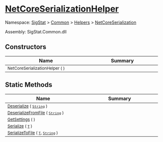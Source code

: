 # [NetCoreSerializationHelper](./NetCoreSerializationHelper.md)

Namespace: [SigStat]() > [Common](./../../README.md) > [Helpers](./../README.md) > [NetCoreSerialization](./README.md)

Assembly: SigStat.Common.dll


## Constructors

| Name<div><a href="#"><img width=400></a></div> | Summary<div><a href="#"><img width=475></a></div> | 
| --- | --- | 
| <sub>NetCoreSerializationHelper (  )</sub> | <sub></sub> | 


## Static Methods

| Name<div><a href="#"><img width=400></a></div> | Summary<div><a href="#"><img width=475></a></div> | 
| --- | --- | 
| <sub>[Deserialize](./Methods/NetCoreSerializationHelper-Deserialize.md) ( [`String`](https://docs.microsoft.com/en-us/dotnet/api/System.String) )</sub> | <sub></sub> | 
| <sub>[DeserializeFromFile](./Methods/NetCoreSerializationHelper-DeserializeFromFile.md) ( [`String`](https://docs.microsoft.com/en-us/dotnet/api/System.String) )</sub> | <sub></sub> | 
| <sub>[GetSettings](./Methods/NetCoreSerializationHelper-GetSettings.md) (  )</sub> | <sub></sub> | 
| <sub>[Serialize](./Methods/NetCoreSerializationHelper-Serialize.md) ( [`T`](./NetCoreSerializationHelper.md) )</sub> | <sub></sub> | 
| <sub>[SerializeToFile](./Methods/NetCoreSerializationHelper-SerializeToFile.md) ( [`T`](./NetCoreSerializationHelper.md), [`String`](https://docs.microsoft.com/en-us/dotnet/api/System.String) )</sub> | <sub></sub> | 


